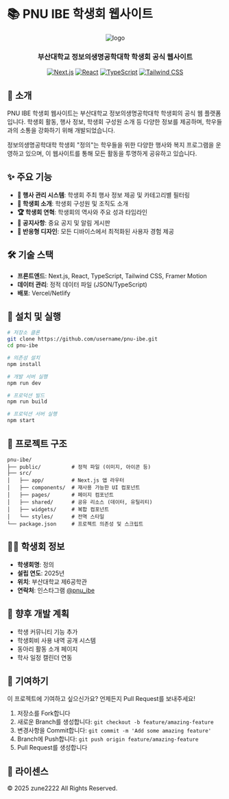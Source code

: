 # 📚 PNU IBE 학생회 웹사이트

<div align="center">
  
  ![logo](https://github.com/user-attachments/assets/a2d6af06-cefe-445d-a2eb-848c2956de33)
  <h3>부산대학교 정보의생명공학대학 학생회 공식
 웹사이트</h3>
  
  [![Next.js](https://img.shields.io/badge/Next.js-000000?style=for-the-badge&logo=next.js&logoColor=white)](https://nextjs.org/)
  [![React](https://img.shields.io/badge/React-61DAFB?style=for-the-badge&logo=react&logoColor=black)](https://reactjs.org/)
  [![TypeScript](https://img.shields.io/badge/TypeScript-3178C6?style=for-the-badge&logo=typescript&logoColor=white)](https://www.typescriptlang.org/)
  [![Tailwind CSS](https://img.shields.io/badge/Tailwind_CSS-38B2AC?style=for-the-badge&logo=tailwind-css&logoColor=white)](https://tailwindcss.com/)
</div>

## 🌟 소개

PNU IBE 학생회 웹사이트는 부산대학교 정보의생명공학대학 학생회의 공식 웹 플랫폼입니다. 학생회 활동, 행사 정보, 학생회 구성원 소개 등 다양한 정보를 제공하며, 학우들과의 소통을 강화하기 위해 개발되었습니다.

정보의생명공학대학 학생회 "정의"는 학우들을 위한 다양한 행사와 복지 프로그램을 운영하고 있으며, 이 웹사이트를 통해 모든 활동을 투명하게 공유하고 있습니다.

## ✨ 주요 기능

- **📅 행사 관리 시스템**: 학생회 주최 행사 정보 제공 및 카테고리별 필터링
- **👥 학생회 소개**: 학생회 구성원 및 조직도 소개
- **🏆 학생회 연혁**: 학생회의 역사와 주요 성과 타임라인
- **📢 공지사항**: 중요 공지 및 알림 게시판
- **📱 반응형 디자인**: 모든 디바이스에서 최적화된 사용자 경험 제공

## 🛠️ 기술 스택

- **프론트엔드**: Next.js, React, TypeScript, Tailwind CSS, Framer Motion
- **데이터 관리**: 정적 데이터 파일 (JSON/TypeScript)
- **배포**: Vercel/Netlify

## 🚀 설치 및 실행

```bash
# 저장소 클론
git clone https://github.com/username/pnu-ibe.git
cd pnu-ibe

# 의존성 설치
npm install

# 개발 서버 실행
npm run dev

# 프로덕션 빌드
npm run build

# 프로덕션 서버 실행
npm start
```

## 📂 프로젝트 구조

```
pnu-ibe/
├── public/          # 정적 파일 (이미지, 아이콘 등)
├── src/
│   ├── app/         # Next.js 앱 라우터
│   ├── components/  # 재사용 가능한 UI 컴포넌트
│   ├── pages/       # 페이지 컴포넌트
│   ├── shared/      # 공유 리소스 (데이터, 유틸리티)
│   ├── widgets/     # 복합 컴포넌트
│   └── styles/      # 전역 스타일
└── package.json     # 프로젝트 의존성 및 스크립트
```

## 👨‍💻 학생회 정보

- **학생회명**: 정의
- **설립 연도**: 2025년
- **위치**: 부산대학교 제6공학관
- **연락처**: 인스타그램 [@pnu_ibe](https://instagram.com/pnu_ibe)

## 🔮 향후 개발 계획

- 학생 커뮤니티 기능 추가
- 학생회비 사용 내역 공개 시스템
- 동아리 활동 소개 페이지
- 학사 일정 캘린더 연동

## 👏 기여하기

이 프로젝트에 기여하고 싶으신가요? 언제든지 Pull Request를 보내주세요!

1. 저장소를 Fork합니다
2. 새로운 Branch를 생성합니다: `git checkout -b feature/amazing-feature`
3. 변경사항을 Commit합니다: `git commit -m 'Add some amazing feature'`
4. Branch에 Push합니다: `git push origin feature/amazing-feature`
5. Pull Request를 생성합니다

## 📝 라이센스

© 2025 zune2222 All Rights Reserved.
